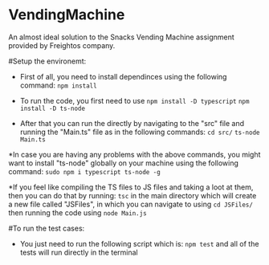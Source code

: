 # VendingMachine
An almost ideal solution to the Snacks Vending Machine assignment provided by Freightos company.

#Setup the environemt:
- First of all, you need to install dependinces using the following command:
`npm install`

- To run the code, you first need to use 
`npm install -D typescript`
`npm install -D ts-node`

- After that you can run the directly by navigating to the "src" file and running the "Main.ts" file as in the following commands:
`cd src/`
`ts-node Main.ts`

*In case you are having any problems with the above commands, you might want to install "ts-node" globally on your machine using the following command:
`sudo npm i typescript ts-node -g`

*If you feel like compiling the TS files to JS files and taking a loot at them, then you can do that by running:
`tsc`
in the main directory which will create a new file called "JSFiles", in which you can navigate to using 
`cd JSFiles/`
then running the code using 
`node Main.js`

#To run the test cases:
* You just need to run the following script which is:
`npm test`
and all of the tests will run directly in the terminal




